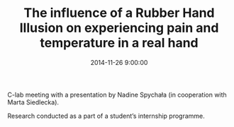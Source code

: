 ﻿---
layout: post
title:  "The influence of a Rubber Hand Illusion on experiencing pain and temperature in a real hand"
date:   2014-11-26 9:00:00
image: /images/20.jpg
---

C-lab meeting with a presentation by Nadine Spychała (in cooperation with Marta Siedlecka).

Research conducted as a part of a student’s internship programme.
